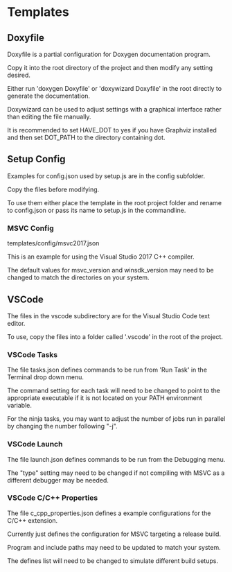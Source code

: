 # Templates

## Doxyfile

Doxyfile is a partial configuration for Doxygen documentation program.

Copy it into the root directory of the project and then modify any setting desired.

Either run 'doxygen Doxyfile' or 'doxywizard Doxyfile' in the root directly to
generate the documentation.

Doxywizard can be used to adjust settings with a graphical interface rather than
editing the file manually.

It is recommended to set HAVE_DOT to yes if you have Graphviz installed and
then set DOT_PATH to the directory containing dot.

## Setup Config

Examples for config.json used by setup.js are in the config subfolder.

Copy the files before modifying.

To use them either place the template in the root project folder and rename to config.json or
pass its name to setup.js in the commandline.

### MSVC Config

templates/config/msvc2017.json

This is an example for using the Visual Studio 2017 C++ compiler.

The default values for msvc_version and winsdk_version may need to be changed to match the
directories on your system.

## VSCode

The files in the vscode subdirectory are for the Visual Studio Code text editor.

To use, copy the files into a folder called '.vscode' in the root of the project.

### VSCode Tasks

The file tasks.json defines commands to be run from 'Run Task' in the Terminal drop down menu.

The command setting for each task will need to be changed to point to the appropriate executable
if it is not located on your PATH environment variable.

For the ninja tasks, you may want to adjust the number of jobs run in parallel by changing the
number following "-j".

### VSCode Launch

The file launch.json defines commands to be run from the Debugging menu.

The "type" setting may need to be changed if not compiling with MSVC as a different debugger
may be needed.

### VSCode C/C++ Properties

The file c_cpp_properties.json defines a example configurations for the C/C++ extension.

Currently just defines the configuration for MSVC targeting a release build.

Program and include paths may need to be updated to match your system.

The defines list will need to be changed to simulate different build setups.
